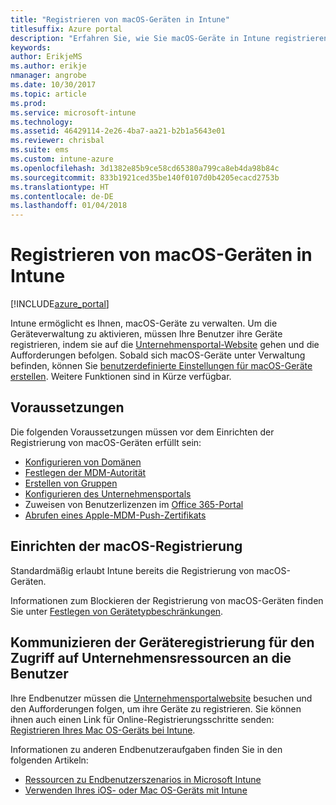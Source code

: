 ```yaml
---
title: "Registrieren von macOS-Geräten in Intune"
titlesuffix: Azure portal
description: "Erfahren Sie, wie Sie macOS-Geräte in Intune registrieren."
keywords: 
author: ErikjeMS
ms.author: erikje
nmanager: angrobe
ms.date: 10/30/2017
ms.topic: article
ms.prod: 
ms.service: microsoft-intune
ms.technology: 
ms.assetid: 46429114-2e26-4ba7-aa21-b2b1a5643e01
ms.reviewer: chrisbal
ms.suite: ems
ms.custom: intune-azure
ms.openlocfilehash: 3d1382e85b9ce58cd65380a799ca8eb4da98b84c
ms.sourcegitcommit: 833b1921ced35be140f0107d0b4205ecacd2753b
ms.translationtype: HT
ms.contentlocale: de-DE
ms.lasthandoff: 01/04/2018
---
```

# <a name="enroll-macos-devices-in-intune"></a>Registrieren von macOS-Geräten in Intune

[!INCLUDE[azure_portal](./includes/azure_portal.md)]

Intune ermöglicht es Ihnen, macOS-Geräte zu verwalten. Um die Geräteverwaltung zu aktivieren, müssen Ihre Benutzer ihre Geräte registrieren, indem sie auf die [Unternehmensportal-Website](http://portal.manage.microsoft.com) gehen und die Aufforderungen befolgen. Sobald sich macOS-Geräte unter Verwaltung befinden, können Sie [benutzerdefinierte Einstellungen für macOS-Geräte erstellen](custom-settings-macos.md). Weitere Funktionen sind in Kürze verfügbar.

## <a name="prerequisites"></a>Voraussetzungen

Die folgenden Voraussetzungen müssen vor dem Einrichten der Registrierung von macOS-Geräten erfüllt sein:

- [Konfigurieren von Domänen](custom-domain-name-configure.md)
- [Festlegen der MDM-Autorität](mdm-authority-set.md)
- [Erstellen von Gruppen](https://docs.microsoft.com/intune-classic/get-started/start-with-a-paid-subscription-to-microsoft-intune-step-5)
- [Konfigurieren des Unternehmensportals](company-portal-app.md)
- Zuweisen von Benutzerlizenzen im [Office 365-Portal](http://go.microsoft.com/fwlink/p/?LinkId=698854)
- [Abrufen eines Apple-MDM-Push-Zertifikats](apple-mdm-push-certificate-get.md)

## <a name="set-up-macos-enrollment"></a>Einrichten der macOS-Registrierung

Standardmäßig erlaubt Intune bereits die Registrierung von macOS-Geräten.

Informationen zum Blockieren der Registrierung von macOS-Geräten finden Sie unter [Festlegen von Gerätetypbeschränkungen](enrollment-restrictions-set.md).

## <a name="tell-your-users-how-to-enroll-their-devices-to-access-company-resources"></a>Kommunizieren der Geräteregistrierung für den Zugriff auf Unternehmensressourcen an die Benutzer

Ihre Endbenutzer müssen die [Unternehmensportalwebsite](http://portal.manage.microsoft.com) besuchen und den Aufforderungen folgen, um ihre Geräte zu registrieren. Sie können ihnen auch einen Link für Online-Registrierungsschritte senden: [Registrieren Ihres Mac OS-Geräts bei Intune](https://docs.microsoft.com/intune-user-help/enroll-your-device-in-intune-macos).

Informationen zu anderen Endbenutzeraufgaben finden Sie in den folgenden Artikeln:

- [Ressourcen zu Endbenutzerszenarios in Microsoft Intune](end-user-educate.md)
- [Verwenden Ihres iOS- oder Mac OS-Geräts mit Intune](https://docs.microsoft.com/intune-user-help/using-your-ios-or-mac-os-x-device-with-intune)
